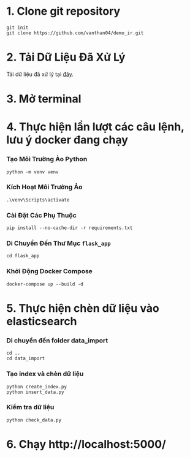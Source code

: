# 1. Clone git repository

```
git init
git clone https://github.com/vanthan04/demo_ir.git
```

# 2. Tải Dữ Liệu Đã Xử Lý

Tải dữ liệu đã xử lý tại [đây](https://www.kaggle.com/datasets/tranvanthan/dataa-embedding-wiki).

# 3. Mở terminal

# 4. Thực hiện lần lượt các câu lệnh, lưu ý docker đang chạy
### Tạo Môi Trường Ảo Python
```
python -m venv venv
```

### Kích Hoạt Môi Trường Ảo
```
.\venv\Scripts\activate
```

### Cài Đặt Các Phụ Thuộc
```
pip install --no-cache-dir -r requirements.txt
```

### Di Chuyển Đến Thư Mục `flask_app`

```
cd flask_app
```

### Khởi Động Docker Compose
```
docker-compose up --build -d  
```

# 5. Thực hiện chèn dữ liệu vào elasticsearch

### Di chuyển đến folder data_import
```
cd ..
cd data_import
```
### Tạo index và chèn dữ liệu
```
python create_index.py
python insert_data.py
```

### Kiểm tra dữ liệu
```
python check_data.py
```
# 6. Chạy http://localhost:5000/
